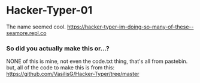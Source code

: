 # Hacker-Typer-01
The name seemed cool. https://hacker-typer-im-doing-so-many-of-these--seamore.repl.co

### So did you actually make this or...?
NONE of this is mine, not even the code.txt thing, that's all from pastebin. but, all of the code to make this is from this: https://github.com/VasilisG/Hacker-Typer/tree/master
